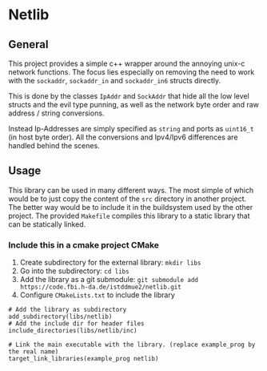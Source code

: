 # Netlib
## General

This project provides a simple c++ wrapper around the annoying unix-c network 
functions. The focus lies especially on removing the need to work with the 
`sockaddr`, `sockaddr_in` and `sockaddr_in6` structs directly.

This is done by the classes `IpAddr` and `SockAddr` that hide all the low level 
structs and the evil type punning, as well as the network byte order and 
raw address / string conversions. 

Instead Ip-Addresses are simply specified as `string` and ports as `uint16_t` 
(in host byte order). All the conversions and Ipv4/Ipv6 differences are handled 
behind the scenes.

## Usage

This library can be used in many different ways. The most simple of which would 
be to just copy the content of the `src` directory in another project. The 
better way would be to include it in the buildsystem used by the other project.
The provided `Makefile` compiles this library to a static library that can be 
statically linked.

### Include this in a cmake project CMake

1. Create subdirectory for the external library: `mkdir libs`
2. Go into the subdirectory: `cd libs`
3. Add the library as a git submodule: `git submodule add https://code.fbi.h-da.de/istddmue2/netlib.git`
4. Configure `CMakeLists.txt` to include the library

```
# Add the library as subdirectory
add_subdirectory(libs/netlib)
# Add the include dir for header files
include_directories(libs/netlib/inc)

# Link the main executable with the library. (replace example_prog by the real name)
target_link_libraries(example_prog netlib)
```